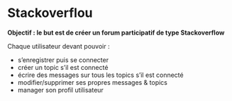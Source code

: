 # Stackoverflou

**Objectif : le but est de créer un forum participatif de type Stackoverflow** 

Chaque utilisateur devant pouvoir : 

- s’enregistrer puis se connecter
- créer un topic s’il est connecté
- écrire des messages sur tous les topics s’il est connecté
- modifier/supprimer ses propres messages & topics
- manager son profil utilisateur